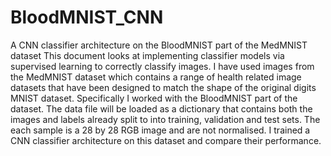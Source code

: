# BloodMNIST_CNN
A CNN classifier architecture on the BloodMNIST part of the MedMNIST dataset
This document looks at implementing classifier models via supervised learning to correctly classify images. I have used images from the MedMNIST dataset which contains a range of health related image datasets that have been designed to match the shape of the original digits MNIST dataset. Specifically I worked with the BloodMNIST part of the dataset. The data file will be loaded as a dictionary that contains both the images and labels already split to into training, validation and test sets. The each sample is a 28 by 28 RGB image and are not normalised.  I trained a CNN classifier architecture on this dataset and compare their performance.
